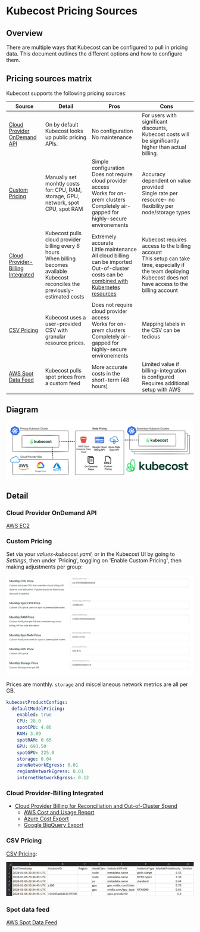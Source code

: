 # Kubecost Pricing Sources

## Overview

There are multiple ways that Kubecost can be configured to pull in pricing data. This document outlines the different options and how to configure them.

## Pricing sources matrix

Kubecost supports the following pricing sources:

| Source | Detail | Pros | Cons |
|--|--|--|--|
| [Cloud Provider OnDemand API](pricing-sources-matrix.md#cloud-provider-ondemand-api) | On by default<br>Kubecost looks up public pricing APIs. | No configuration<br>No maintenance | For users with significant discounts, Kubecost costs will be significantly higher than actual billing. |
| [Custom Pricing](#custom-pricing) | Manually set monhtly costs for: CPU, RAM, storage, GPU, network, spot CPU, spot RAM | Simple configuration<br>Does not require cloud provider access<br>Works for on-prem clusters<br>Completely air-gapped for highly-secure environements  | Accuracy dependent on value provided<br>Single rate per resource- no flexibility per node/storage types |
| [Cloud Provider-Billing Integrated](/install-and-configure/install/cloud-integration/README.md) | Kubecost pulls cloud provider billing every 6 hours<br>When billing becomes available Kubecost reconciles the previously-estimated costs | Extremely accurate<br>Little maintenance<br>All cloud billing can be imported<br>Out-of-cluster costs can be [combined with Kubernetes resources](navigating-the-kubecost-ui/collections.md) | Kubecost requires access to the billing account<br>This setup can take time, especially if the team deploying Kubecost does not have access to the billing account |
| [CSV Pricing](/install-and-configure/advanced-configuration/csv-pricing.md) | Kubecost uses a user-provided CSV with granular resource prices. | Does not require cloud provider access<br>Works for on-prem clusters<br>Completely air-gapped for highly-secure environements | Mapping labels in the CSV can be tedious |
| [AWS Spot Data Feed](/install-and-configure/install/cloud-integration/aws-cloud-integrations/aws-spot-instances.md) | Kubecost pulls spot prices from a custom feed | More accurate costs in the short-term (48 hours) | Limited value if billing-integration is configured<br>Requires additional setup with AWS |

## Diagram

![Cloud Provider Billing Integrated](../images/cloud-bill-diagram.png)

## Detail

### Cloud Provider OnDemand API

[AWS EC2](https://pricing.us-east-1.amazonaws.com/offers/v1.0/aws/AmazonEC2/current/us-east-2/index.json)

### Custom Pricing

Set via your *values-kubecost.yaml*, or in the Kubecost UI by going to *Settings*, then under 'Pricing', toggling on 'Enable Custom Pricing', then making adjustments per group:

![UI Custom Pricing Screenshot](/images/custompricing.png)

Prices are monthly. `storage` and miscellaneous network metrics are all per GB.

```yaml
kubecostProductConfigs:
  defaultModelPricing:
    enabled: true
    CPU: 28.0
    spotCPU: 4.86
    RAM: 3.09
    spotRAM: 0.65
    GPU: 693.50
    spotGPU: 225.0
    storage: 0.04
    zoneNetworkEgress: 0.01
    regionNetworkEgress: 0.01
    internetNetworkEgress: 0.12
```

### Cloud Provider-Billing Integrated

- [Cloud Provider Billing for Reconciliation and Out-of-Cluster Spend](/install-and-configure/install/cloud-integration/README.md)
  - [AWS Cost and Usage Report](/install-and-configure/install/cloud-integration/aws-cloud-integrations/aws-cloud-integrations.md)
  - [Azure Cost Export](/install-and-configure/install/cloud-integration/azure-out-of-cluster/azure-out-of-cluster.md)
  - [Google BigQuery Export](/install-and-configure/install/cloud-integration/gcp-out-of-cluster/README.md)

### CSV Pricing

[CSV Pricing](../install-and-configure/advanced-configuration/csv-pricing.md):

![CSV Pricing Table](/images/pricing.png)

### Spot data feed

[AWS Spot Data Feed](../install-and-configure/install/cloud-integration/aws-cloud-integrations/aws-spot-instances.md)
